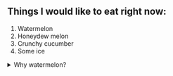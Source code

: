 ## Things I would like to eat right now:
1. Watermelon
2. Honeydew melon
3. Crunchy cucumber
4. Some ice

<details>
  <summary>Why watermelon?</summary>
  Watermelon rules!
</details>
